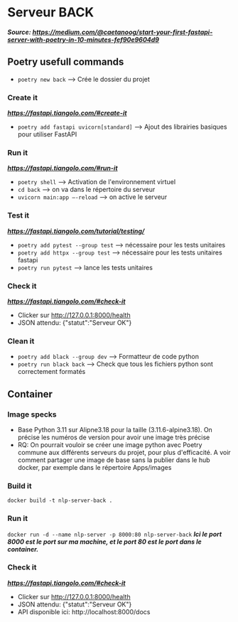 # Serveur BACK

***Source: https://medium.com/@caetanoog/start-your-first-fastapi-server-with-poetry-in-10-minutes-fef90e9604d9***

## Poetry usefull commands

- ```poetry new back``` --> Crée le dossier du projet

### Create it
***https://fastapi.tiangolo.com/#create-it***
- ```poetry add fastapi uvicorn[standard]``` --> Ajout des librairies basiques pour utiliser FastAPI

### Run it
***https://fastapi.tiangolo.com/#run-it***
- ```poetry shell``` --> Activation de l'environnement virtuel
- ```cd back``` --> on va dans le répertoire du serveur
- ```uvicorn main:app —-reload``` --> on active le serveur

### Test it
***https://fastapi.tiangolo.com/tutorial/testing/***
- ```poetry add pytest --group test``` --> nécessaire pour les tests unitaires
- ```poetry add httpx --group test``` --> nécessaire pour les tests unitaires fastapi
- ```poetry run pytest``` --> lance les tests unitaires

### Check it
***https://fastapi.tiangolo.com/#check-it***
- Clicker sur http://127.0.0.1:8000/health 
- JSON attendu: {"statut":"Serveur OK"}

### Clean it
- ```poetry add black --group dev``` --> Formatteur de code python
- ```poetry run black back``` --> Check que tous les fichiers python sont correctement formatés

## Container
### Image specks
- Base Python 3.11 sur Alipne3.18 pour la taille (3.11.6-alpine3.18). On précise les numéros de version pour avoir une image très précise
- RQ: On pourrait vouloir se créer une image python avec Poetry commune aux différents serveurs du projet, pour plus d'efficacité. A voir comment partager une image de base sans la publier dans le hub docker, par exemple dans le répertoire Apps/images

### Build it
```docker build -t nlp-server-back .```

### Run it
```docker run -d --name nlp-server -p 8000:80 nlp-server-back```
***Ici le port 8000 est le port sur ma machine, et le port 80 est le port dans le container.***

### Check it
***https://fastapi.tiangolo.com/#check-it***
- Clicker sur http://127.0.0.1:8000/health 
- JSON attendu: {"statut":"Serveur OK"}
- API disponible ici: http://localhost:8000/docs